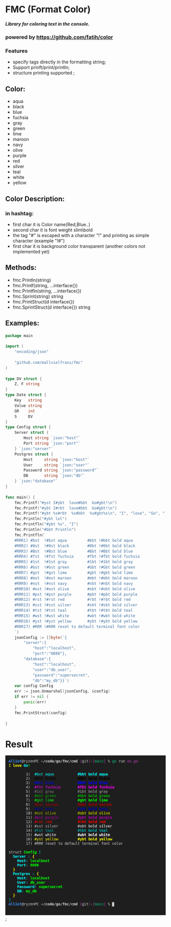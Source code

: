 # FMC (Format Color)
##### Library  for coloring text in the console.
### powered by https://github.com/fatih/color
### Features

- specify tags directly in the formatting string;
- Support prinft/print/println;
- structure printing supported ;
## Color:
- aqua   
- black  
- blue  
- fuchsia 
- gray   
- green  
- lime   
- maroon  
- navy   
- olive  
- purple  
- red   
- silver 
- teal  
- white   
- yellow  
## Color Description:
### in hashtag:
- first char it is Color name(Red,Blue..)
- second char it is font weight slim\bold
- the tag "#" is escaped with a character "!"  and printing as simple character (example "!#") 
- first char it is background color transparent (another colors not implemented yet)
## Methods:
- fmc.Println(string)
- fmc.Printf(string, ...interface{})
- fmc.Printfln(string, ...interface{})
- fmc.Sprint(string) string 
- fmc.PrintStruct(d interface{}) 
- fmc.SprintStruct(d interface{}) string
## Examples:
```go
package main

import (
	"encoding/json"

	"github.com/mallvielfrass/fmc"
)

type DV struct {
	Z, F string
}
type Date struct {
	Key   string
	Value string
	GR    int
	S     DV
}
type Config struct {
	Server struct {
		Host string `json:"host"`
		Port string `json:"port"`
	} `json:"server"`
	Postgres struct {
		Host     string `json:"host"`
		User     string `json:"user"`
		Password string `json:"password"`
		DB       string `json:"db"`
	} `json:"database"`
}

func main() {
	fmc.Printf("#yst I#ybt  love#bbt  Go#gbt!\n")
	fmc.Printf("#ybt I#rbt  love#bbt  Go#gbt!\n")
	fmc.Printf("#ybt %s#rbt  %s#bbt  %s#gbt%s\n", "I", "love", "Go", "!")
	fmc.Println("#ybt lol")
	fmc.Printfln("#ybt %s", "I")
	fmc.Println("#bbt Println")
	fmc.Printfln(`
	#RRR1) #bst  !#bst aqua 		#bbt !#bbt bold aqua
	#RRR2) #0st  !#0st black 		#0bt !#0bt bold black	
	#RRR3) #Bst  !#Bst blue  		#Bbt !#Bbt bold blue	
	#RRR4) #fst  !#fst fuchsia     	#fbt !#fbt bold fuchsia	
	#RRR5) #1st  !#1st gray 		#1bt !#1bt bold gray	
	#RRR6) #Gst  !#Gst green 		#Gbt !#Gbt bold green	
	#RRR7) #gst  !#gst lime 		#gbt !#gbt bold lime	
	#RRR8) #mst  !#mst maroon		#mbt !#mbt bold maroon	
	#RRR9) #nst  !#nst navy 		#nbt !#nbt bold navy	
	#RRR10) #ost !#ost olive		#obt !#obt bold olive	
	#RRR11) #pst !#pst purple		#pbt !#pbt bold purple	
	#RRR12) #rst !#rst red   		#rbt !#rbt bold red
	#RRR13) #sst !#sst silver		#sbt !#sbt bold silver
	#RRR14) #tst !#tst teal        	#tbt !#tbt bold teal
	#RRR15) #wst !#wst white		#wbt !#wbt bold white
	#RRR16) #yst !#yst yellow		#ybt !#ybt bold yellow
	#RRR17) #RRR !#RRR reset to default terminal font color 
	`)
	jsonConfig := []byte(`{
        "server":{
            "host":"localhost",
            "port":"8080"},
        "database":{
            "host":"localhost",
            "user":"db_user",
            "password":"supersecret",
            "db":"my_db"}}`)
	var config Config
	err := json.Unmarshal(jsonConfig, &config)
	if err != nil {
		panic(err)
	}
	fmc.PrintStruct(config)

}

```
# Result

[![Result](https://raw.githubusercontent.com/mallvielfrass/fmc/main/scrot_2021-07-09-20_1920x1080_000.png "Result")](https://raw.githubusercontent.com/mallvielfrass/fmc/main/scrot_2021-07-09-20_1920x1080_000.png "Result");

